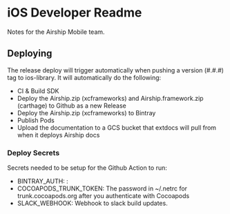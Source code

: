 # iOS Developer Readme

Notes for the Airship Mobile team.

## Deploying

The release deploy will trigger automatically when pushing a version (#.#.#) tag to ios-library.
It will automatically do the following:
 - CI & Build SDK
 - Deploy the Airship.zip (xcframeworks) and Airship.framework.zip (carthage) to Github as a new Release
 - Deploy the Airship.zip (xcframeworks) to Bintray
 - Publish Pods
 - Upload the documentation to a GCS bucket that extdocs will pull from when it deploys Airship docs

### Deploy Secrets

Secrets needed to be setup for the Github Action to run:
- BINTRAY_AUTH:  <username>:<apiKey>
- COCOAPODS_TRUNK_TOKEN: The password in ~/.netrc for trunk.cocoapods.org after you authenticate with Cocoapods
- SLACK_WEBHOOK: Webhook to slack build updates.




